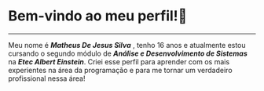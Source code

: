 # Bem-vindo ao meu perfil!👋
<hr>

Meu nome é ***Matheus De Jesus Silva*** , tenho 16 anos e atualmente estou cursando o segundo módulo de ***Análise e Desenvolvimento de Sistemas*** na ***Etec Albert Einstein***. Criei esse perfil para aprender com os mais experientes na área da programação e para me tornar um verdadeiro profissional nessa área! 





